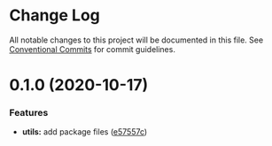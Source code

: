 # Change Log

All notable changes to this project will be documented in this file.
See [Conventional Commits](https://conventionalcommits.org) for commit guidelines.

# 0.1.0 (2020-10-17)


### Features

* **utils:** add package files ([e57557c](https://github.com/felipecesr/js-ts-monorepos/commit/e57557c9d47015822bd69569ad5bd87cf84214c9))
